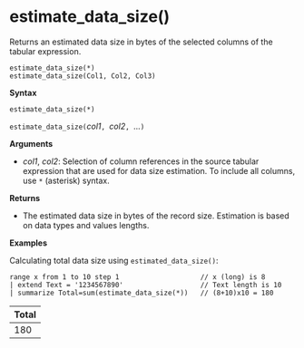 # estimate_data_size()

Returns an estimated data size in bytes of the selected columns of the tabular expression.

```
estimate_data_size(*)
estimate_data_size(Col1, Col2, Col3)
```

**Syntax**

`estimate_data_size(*)`

`estimate_data_size(`*col1*`, `*col2*`, `...`)`

**Arguments**

* *col1*, *col2*: Selection of column references in the source tabular expression that are used for data size estimation. To include all columns, use `*` (asterisk) syntax.

**Returns**

* The estimated data size  in bytes of the record size. Estimation is based on data types and values lengths.

**Examples**

Calculating total data size using `estimated_data_size()`:

<!-- csl: https://help.kusto.windows.net/Samples -->
```
range x from 1 to 10 step 1                    // x (long) is 8 
| extend Text = '1234567890'                   // Text length is 10  
| summarize Total=sum(estimate_data_size(*))   // (8+10)x10 = 180
```

|Total|
|---|
|180|
